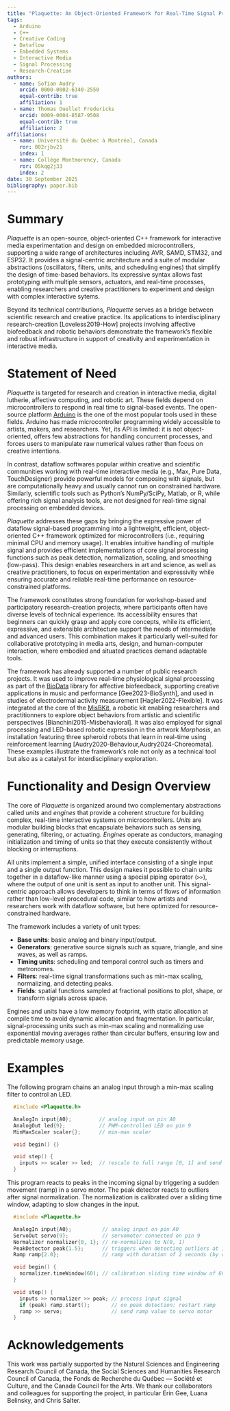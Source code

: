 ```yaml
---
title: "Plaquette: An Object-Oriented Framework for Real-Time Signal Processing on Microcontrollers"
tags:
  - Arduino
  - C++
  - Creative Coding
  - Dataflow
  - Embedded Systems
  - Interactive Media
  - Signal Processing
  - Research-Creation
authors:
  - name: Sofian Audry
    orcid: 0000-0002-6340-2550
    equal-contrib: true
    affiliation: 1
  - name: Thomas Ouellet Fredericks
    orcid: 0009-0004-8587-9508
    equal-contrib: true
    affiliation: 2
affiliations:
  - name: Université du Québec à Montréal, Canada
    ror: 002rjbv21
    index: 1
  - name: Collège Montmorency, Canada
    ror: 05kqg2j33
    index: 2
date: 30 September 2025
bibliography: paper.bib
---
```


# Summary

*Plaquette* is an open-source, object-oriented C++ framework for interactive media experimentation and design on embedded microcontrollers, supporting a wide range of architectures including AVR, SAMD, STM32, and ESP32. It provides a signal-centric architecture and a suite of modular abstractions (oscillators, filters, units, and scheduling engines) that simplify the design of time-based behaviors. Its expressive syntax allows fast prototyping with multiple sensors, actuators, and real-time processes, enabling researchers and creative practitioners to experiment and design with complex interactive sytems.

Beyond its technical contributions, *Plaquette* serves as a bridge between scientific research and creative practice. Its applications to interdisciplinary research-creation [Loveless2019-How] projects involving affective biofeedback and robotic behaviors demonstrate the framework’s flexible and robust infrastructure in support of creativity and experimentation in interactive media.

# Statement of Need

*Plaquette* is targeted for research and creation in interactive media, digital lutherie, affective computing, and robotic art. These fields depend on microcontrollers to respond in real time to signal-based events. The open-source platform [Arduino](https://arduino.cc) is the one of the most popular tools used in these fields. Arduino has made microcontroller programming widely accessible to artists, makers, and researchers. Yet, its API is limited: it is not object-oriented, offers few abstractions for handling concurrent processes, and forces users to manipulate raw numerical values rather than focus on creative intentions.

In contrast, dataflow softwares popular within creative and scientific communities working with real-time interactive media (e.g., Max, Pure Data, TouchDesigner) provide powerful models for composing with signals, but are computationally heavy and usually cannot run on constrained hardware. Similarly, scientific tools such as Python’s NumPy/SciPy, Matlab, or R, while offering rich signal analysis tools, are not designed for real-time signal processing on embedded devices.

*Plaquette* addresses these gaps by bringing the expressive power of dataflow signal-based programming into a lightweight, efficient, object-oriented C++ framework optimized for microcontrollers (i.e., requiring minimal CPU and memory usage). It enables intuitive handling of multiple signal and provides efficient implementations of core signal processing functions such as peak detection, normalization, scaling, and smoothing (low-pass). This design enables researchers in art and science, as well as creative practitioners, to focus on experimentation and expressivity while ensuring accurate and reliable real-time performance on resource-constrained platforms.

The framework constitutes strong foundation for workshop-based and participatory research-creation projects, where participants often have diverse levels of technical experience. Its accessibility ensures that beginners can quickly grasp and apply core concepts, while its efficient, expressive, and extensible architecture support the needs of intermediate and advanced users. This combination makes it particularly well-suited for collaborative prototyping in media arts, design, and human-computer interaction, where embodied and situated practices demand adaptable tools.

The framework has already supported a number of public research projects. It was used to improve real-time physiological signal processing as part of the [BioData](https://github.com/eringee/BioData) library for affective biofeedback, supporting creative applications in music and performance [Gee2023-BioSynth], and used in studies of electrodermal activity measurement [Hagler2022-Flexible]. It was integrated at the core of the [MisBKit](https://misbkit.ensadlab.fr), a robotic kit enabling researchers and practitionners to explore object behaviors from artistic and scientific perspectives [Bianchini2015-Misbehavioral]. It was also employed for signal processing and LED-based robotic expression in the artwork *Morphosis*, an installation featuring three spheroid robots that learn in real-time using reinforcement learning [Audry2020-Behaviour,Audry2024-Choreomata]. These examples illustrate the framework’s role not only as a technical tool but also as a catalyst for interdisciplinary exploration.

# Functionality and Design Overview

The core of *Plaquette* is organized around two complementary abstractions called *units* and *engines* that provide a coherent structure for building complex, real-time interactive systems on microcontrollers. *Units* are modular building blocks that encapsulate behaviors such as sensing, generating, filtering, or actuating. *Engines* operate as conductors, managing initialization and timing of units so that they execute consistently without blocking or interruptions.

All units implement a simple, unified interface consisting of a single input and a single output function. This design makes it possible to chain units together in a dataflow-like manner using a special piping operator (``>>``), where the output of one unit is sent as input to another unit. This signal-centric approach allows developers to think in terms of flows of information rather than low-level procedural code, similar to how artists and researchers work with dataflow software, but here optimized for resource-constrained hardware.

The framework includes a variety of unit types:
- **Base units**: basic analog and binary input/output.
- **Generators**: generative source signals such as square, triangle, and sine waves, as well as ramps.
- **Timing units**: scheduling and temporal control such as timers and metronomes.
- **Filters**: real-time signal transformations such as min-max scaling, normalizing, and detecting peaks.
- **Fields**: spatial functions sampled at fractional positions to plot, shape, or transform signals across space.

Engines and units have a low memory footprint, with static allocation at compile time to avoid dynamic allocation and fragmentation. In particular, signal-processing units such as min-max scaling and normalizing use exponential moving averages rather than circular buffers, ensuring low and predictable memory usage.

# Examples

The following program chains an analog input through a min-max scaling filter to control an LED.

```cpp
  #include <Plaquette.h>

  AnalogIn input{A0};         // analog input on pin A0
  AnalogOut led{9};           // PWM-controlled LED on pin 9
  MinMaxScaler scaler{};      // min-max scaler

  void begin() {}

  void step() {
    inputs >> scaler >> led;  // rescale to full range [0, 1] and send to LED
  }
```

This program reacts to peaks in the incoming signal by triggering a sudden movement (ramp) in a servo motor.
The peak detector reacts to outliers after signal normalization. The normalization is calibrated over a
sliding time window, adapting to slow changes in the input.

```cpp
  #include <Plaquette.h>

  AnalogIn input{A0};          // analog input on pin A0
  ServoOut servo{9};           // servomotor connected on pin 9
  Normalizer normalizer{0, 1}; // re-normalizes to N(0, 1)
  PeakDetector peak{1.5};      // triggers when detecting outliers at 1.5 stddev
  Ramp ramp{2.0};              // ramp with duration of 2 seconds (by default: ramps from 0 to 1)

  void begin() {
    normalizer.timeWindow(60); // calibration sliding time window of 60 seconds
  }

  void step() {
    inputs >> normalizer >> peak; // process input signal
    if (peak) ramp.start();       // on peak detection: restart ramp
    ramp >> servo;                // send ramp value to servo motor
  }
```

# Acknowledgements

This work was partially supported by the Natural Sciences and Engineering Research Council of Canada, the Social Sciences and Humanities Research Council of Canada, the Fonds de Recherche du Québec — Société et Culture, and the Canada Council for the Arts. We thank our collaborators and colleagues for supporting the project, in particular Erin Gee, Luana Belinsky, and Chris Salter.
